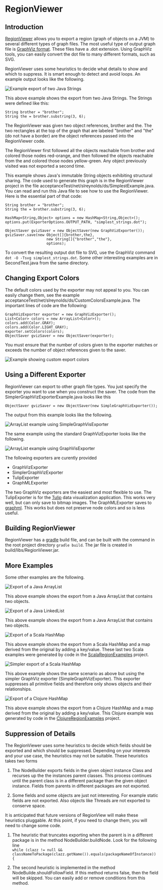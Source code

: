 # RegionViewer #

## Introduction ##

[RegionViewer](http://github.com/stevenreyn/RegionViewer)
allows you to export a region (graph of objects on a JVM) to several different 
types of graph files. The most useful type of output graph file is 
[GraphViz format](http://www.graphviz.org/). These files have a .dot extension. 
Using GraphViz tools, you can easily convert the dot file to many different formats, 
such as SVG.

RegionViewer uses some heuristics to decide what details to show and which to
suppress. It is smart enough to detect and avoid loops. An example output
looks like the following.

![Example export of two Java Strings](images/strings.dot.svg)

This above example shows the export from two Java Strings. The Strings were 
defined like this:

    String brother = "brother";
    String the = brother.substring(3, 6);
    

The RegionViewer was given two object references, brother and the. 
The two rectangles at the top of the graph that are labeled "brother" and "the"
(do not have a border) are the object references passed into the RegionViewer
code.

The RegionViewer first followed all the objects reachable from brother and colored those nodes
red-orange, and then followed the objects reachable from the and colored those
nodes yellow-green. Any object previously visited was not exported a second time.

This example shows Java's immutable String objects exhibiting structural sharing.
The code used to generate this graph is in the RegionViewer project in the file
acceptanceTest/net/slreynolds/ds/SimplestExample.java. You can read and run this Java file
to see how to use the RegionViewer. Here is the essential part of that code:


    String brother = "brother";
    String the = brother.substring(3, 6);

    HashMap<String,Object> options = new HashMap<String,Object>();
    options.put(ExporterOptions.OUTPUT_PATH, "simplest_strings.dot");
	    
    ObjectSaver gvizSaver = new ObjectSaver(new GraphVizExporter());
    gvizSaver.save(new Object[]{brother,the},
	    		       new String[]{"brother","the"}, 
	    		       options);

To convert the resulting output dot file to SVG, use the GraphViz command 
`dot -O -Tsvg simplest_strings.dot`. Some other interesting
examples are in SecondTest.java from the same directory.       

## Changing Export Colors ##

The default colors used by the exporter may not appeal to you. You can easily 
change them, see the example acceptanceTest/net/slreynolds/ds/CustomColorsExample.java.
The important lines of code are the following:

    GraphVizExporter exporter = new GraphVizExporter();
    List<Color> colors = new ArrayList<Color>();
    colors.add(Color.GRAY);
    colors.add(Color.LIGHT_GRAY);
    exporter.setColors(colors);
    ObjectSaver gvizSaver = new ObjectSaver(exporter);
	
You must ensure that the number of colors given to the exporter matches or exceeds
the number of object references given to the saver.

![Example showing custom export colors](images/custcolors_strings.dot.svg)

## Using a Different Exporter ##

RegionViewer can export to other graph file types. You just specify the exporter
you want to use when you construct the saver. The code from the SimplerGraphVizExporterExample.java
looks like this

    ObjectSaver gvizSaver = new ObjectSaver(new SimpleGraphVizExporter());
    
The output from this example looks like the following.

![ArrayList example using SimpleGraphVisExporter](images/alist2_simple.dot.svg)

The same example using the standard GraphVizExporter looks like the following.

![ArrayList example using GraphVisExporter](images/alist2.dot.svg)

The following exporters are curently provided

* GraphVizExporter
* SimplerGraphVizExporter
* TulipExporter
* GraphMLExporter

The two GraphViz exporters are the easiest and most flexible to use. The TulipExporter
is for the [Tulip](http://tulip.labri.fr/) data visualization application. 
This works very well, but can only save to bitmap images. The GraphMLExporter
saves to [graphml](http://graphml.graphdrawing.org/). This works but does not preserve 
node colors and so is less useful.

## Building RegionViewer ##

RegionViewer has a [gradle](http://www.gradle.org/) build file, and can be built with the command in the
root project directory `gradle build`. The jar file is created in build/libs/RegionViewer.jar.

## More Examples ##

Some other examples are the following.

![Export of a Java ArrayList](images/alist.dot.svg)

This above example shows the export from a Java ArrayList that contains two objects.

![Export of a Java LinkedList](images/llist.dot.svg)

This above example shows the export from a Java ArrayList that contains two objects.

![Export of a Scala HashMap](images/hmap-ops.dot.svg)

This above example shows the export from a Scala HashMap and a map derived
from the original by adding a key/value. These last two Scala examples were generated by 
code in the [ScalaRegionExamples](http://github.com/stevenreyn/ScalaRegionExamples) 
project.

![Simpler export of a Scala HashMap](images/hmap-ops_simple.dot.svg)

This above example shows the same scenario as above but using the simpler GraphViz
exporter (SimpleGraphVizExporter). This exporter suppresses all primitive fields 
and therefore only shows objects and their relationships.

![Export of a Clojure HashMap](images/clj-hash-map-ops.dot.svg)

This above example shows the export from a Clojure HashMap and a map derived
from the original by adding a key/value. This Clojure example was generated by 
code in the [ClojureRegionExamples](http://github.com/stevenreyn/ClojureRegionExamples) 
project.

## Suppression of Details ##

The RegionViewer uses some heuristics to decide which fields should be exported
and which should be suppressed. Depending on your interests and your use case, 
the heuristics may not be suitable. These heuristics takes two forms

1. The NodeBuilder exports fields in the given object instance Class and recurses up
   the the instances parent classes. This process continues until the parent
   class is in a different package than the given object instance. Fields from
   parents in different packages are not exported. 
   
2. Some fields and some objects are just not interesting. For example static fields
   are not exported. Also objects like Threads are not exported to conserve space.

It is anticipated that future versions of RegionView will make these heuristics
pluggable. At this point, if you need to change them, you will need to change some
code.

1. The heuristic that truncates exporting when the parent is in a different
   package is in the method NodeBuilder.buildNode. Look for the following line\
`while (clazz != null && classNameToPackage(clazz.getName()).equals(packageNameOfInstance)) {`

2. The second heuristic is implemented in the method NodeBuilde.shouldFollowField. If
   this method returns false, then the field will be skipped. You can easily add
   or remove conditions from this method.
   
   
   
   


